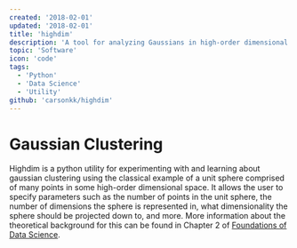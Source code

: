 ```yaml
---
created: '2018-02-01'
updated: '2018-02-01'
title: 'highdim'
description: 'A tool for analyzing Gaussians in high-order dimensional space'
topic: 'Software'
icon: 'code'
tags:
  - 'Python'
  - 'Data Science'
  - 'Utility'
github: 'carsonkk/highdim'
---
```


# Gaussian Clustering

Highdim is a python utility for experimenting with and learning about gaussian clustering using the classical example of a unit sphere comprised of many points in some high-order dimensional space. It allows the user to specify parameters such as the number of points in the unit sphere, the number of dimensions the sphere is represented in, what dimensionality the sphere should be projected down to, and more. More information about the theoretical background for this can be found in Chapter 2 of [Foundations of Data Science](https://www.cs.cornell.edu/jeh/book.pdf).